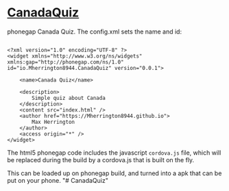 # [CanadaQuiz](https://github.com/Mherrington8944/CanadaQuiz)

phonegap Canada Quiz. The config.xml sets the name and id:

```

<?xml version="1.0" encoding="UTF-8" ?>
<widget xmlns="http://www.w3.org/ns/widgets" xmlns:gap="http://phonegap.com/ns/1.0" id="io.Mherrington8944.CanadaQuiz" version="0.0.1">

    <name>Canada Quiz</name>

    <description>
        Simple quiz about Canada
    </description>
    <content src="index.html" />
    <author href="https://Mherrington8944.github.io">
        Max Herrington
    </author>
    <access origin="*" />
</widget>

```

The html5 phonegap code includes the javascript `cordova.js` file, which will be replaced during the build by a cordova.js that is built on the fly.

This can be loaded up on phonegap build, and turned into a apk that can be put on your phone.
"# CanadaQuiz" 
